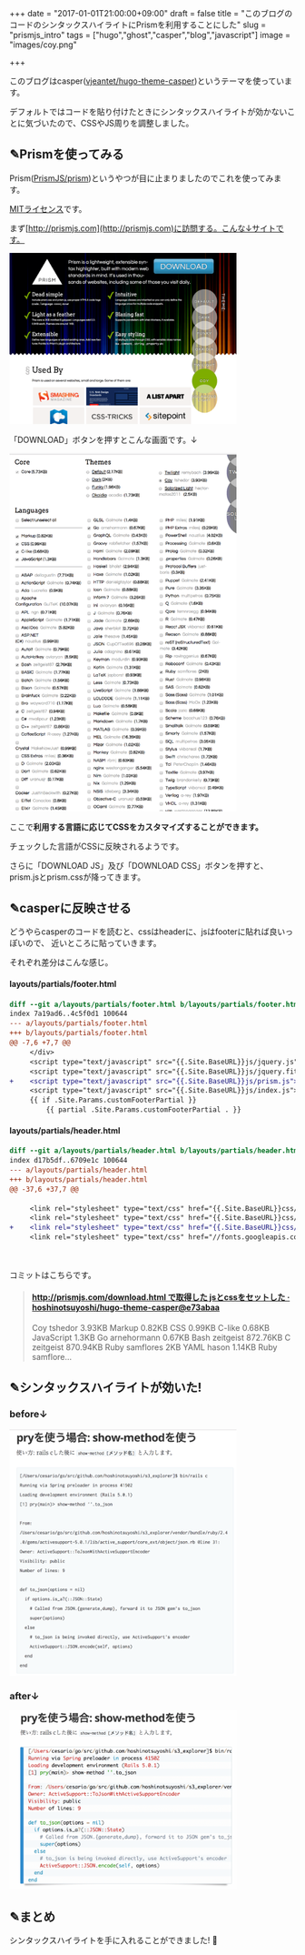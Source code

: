 +++
date = "2017-01-01T21:00:00+09:00"
draft = false
title = "このブログのコードのシンタックスハイライトにPrismを利用することにした"
slug = "prismjs_intro"
tags = ["hugo","ghost","casper","blog","javascript"]
image = "images/coy.png"

+++

このブログはcasper([vjeantet/hugo-theme-casper](https://github.com/vjeantet/hugo-theme-casper))というテーマを使っています。

デフォルトではコードを貼り付けたときにシンタックスハイライトが効かないことに気づいたので、CSSやJS周りを調整しました。

<!--more-->

## ✎Prismを使ってみる

Prism([PrismJS/prism](https://github.com/PrismJS/prism))というやつが目に止まりましたのでこれを使ってみます。

[MITライセンス](https://github.com/PrismJS/prism/blob/v1.6.0/LICENSE)です。

まず[http://prismjs.com](http://prismjs.com)に訪問する。こんな↓サイトです。

<img alt="prism" src="/images/prismjs.png" width=400 >

「DOWNLOAD」ボタンを押すとこんな画面です。↓

<img alt="prism_choose" src="/images/prismjs_choose.png" width=400 >

ここで**利用する言語に応じてCSSをカスタマイズすることができます。**

チェックした言語がCSSに反映されるようです。

さらに「DOWNLOAD JS」及び「DOWNLOAD CSS」ボタンを押すと、prism.jsとprism.cssが降ってきます。

## ✎casperに反映させる

どうやらcasperのコードを読むと、cssはheaderに、jsはfooterに貼れば良いっぽいので、
近いところに貼っていきます。

それぞれ差分はこんな感じ。

#### layouts/partials/footer.html

```diff
diff --git a/layouts/partials/footer.html b/layouts/partials/footer.html
index 7a19ad6..4c5f0d1 100644
--- a/layouts/partials/footer.html
+++ b/layouts/partials/footer.html
@@ -7,6 +7,7 @@
     </div>
     <script type="text/javascript" src="{{.Site.BaseURL}}js/jquery.js"></script>
     <script type="text/javascript" src="{{.Site.BaseURL}}js/jquery.fitvids.js"></script>
+    <script type="text/javascript" src="{{.Site.BaseURL}}js/prism.js"></script>
     <script type="text/javascript" src="{{.Site.BaseURL}}js/index.js"></script>
     {{ if .Site.Params.customFooterPartial }}
         {{ partial .Site.Params.customFooterPartial . }}
```

#### layouts/partials/header.html

```diff
diff --git a/layouts/partials/header.html b/layouts/partials/header.html
index d17b5df..6709e1c 100644
--- a/layouts/partials/header.html
+++ b/layouts/partials/header.html
@@ -37,6 +37,7 @@
 
     <link rel="stylesheet" type="text/css" href="{{.Site.BaseURL}}css/screen.css" />
     <link rel="stylesheet" type="text/css" href="{{.Site.BaseURL}}css/nav.css" />
+    <link rel="stylesheet" type="text/css" href="{{.Site.BaseURL}}css/prism.css" />
     <link rel="stylesheet" type="text/css" href="//fonts.googleapis.com/css?family=Merriweather:300,700,700italic,300italic|Open+Sans:700,400|Inconsolata" />
 
 
```

コミットはこちらです。

<blockquote class="embedly-card" data-card-key="6f257114b6df4413a3f5872a7e143278" data-card-type="article"><h4><a href="https://github.com/hoshinotsuyoshi/hugo-theme-casper/commit/e73abaa1dd93313836bc9e07bd68ce21bfd8c420">http://prismjs.com/download.html で取得した jsとcssをセットした · hoshinotsuyoshi/hugo-theme-casper@e73abaa</a></h4><p>Coy tshedor 3.93KB Markup 0.82KB CSS 0.99KB C-like 0.68KB JavaScript 1.3KB Go arnehormann 0.67KB Bash zeitgeist 872.76KB C zeitgeist 870.94KB Ruby samflores 2KB YAML hason 1.14KB Ruby samflore...</p></blockquote>
<script async src="//cdn.embedly.com/widgets/platform.js" charset="UTF-8"></script>

## ✎シンタックスハイライトが効いた!


### before↓

<img alt="before" src="/images/highlight_before.png" width=400 >

### after↓

<img alt="after" src="/images/highlight_after.png" width=400 >


## ✎まとめ

シンタックスハイライトを手に入れることができました! 🎉
